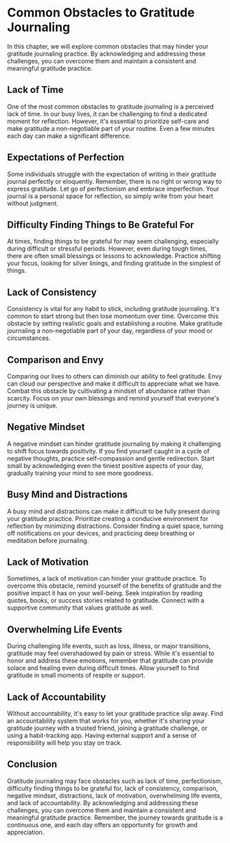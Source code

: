 Common Obstacles to Gratitude Journaling
=================================================

In this chapter, we will explore common obstacles that may hinder your gratitude journaling practice. By acknowledging and addressing these challenges, you can overcome them and maintain a consistent and meaningful gratitude practice.

Lack of Time
------------

One of the most common obstacles to gratitude journaling is a perceived lack of time. In our busy lives, it can be challenging to find a dedicated moment for reflection. However, it's essential to prioritize self-care and make gratitude a non-negotiable part of your routine. Even a few minutes each day can make a significant difference.

Expectations of Perfection
--------------------------

Some individuals struggle with the expectation of writing in their gratitude journal perfectly or eloquently. Remember, there is no right or wrong way to express gratitude. Let go of perfectionism and embrace imperfection. Your journal is a personal space for reflection, so simply write from your heart without judgment.

Difficulty Finding Things to Be Grateful For
--------------------------------------------

At times, finding things to be grateful for may seem challenging, especially during difficult or stressful periods. However, even during tough times, there are often small blessings or lessons to acknowledge. Practice shifting your focus, looking for silver linings, and finding gratitude in the simplest of things.

Lack of Consistency
-------------------

Consistency is vital for any habit to stick, including gratitude journaling. It's common to start strong but then lose momentum over time. Overcome this obstacle by setting realistic goals and establishing a routine. Make gratitude journaling a non-negotiable part of your day, regardless of your mood or circumstances.

Comparison and Envy
-------------------

Comparing our lives to others can diminish our ability to feel gratitude. Envy can cloud our perspective and make it difficult to appreciate what we have. Combat this obstacle by cultivating a mindset of abundance rather than scarcity. Focus on your own blessings and remind yourself that everyone's journey is unique.

Negative Mindset
----------------

A negative mindset can hinder gratitude journaling by making it challenging to shift focus towards positivity. If you find yourself caught in a cycle of negative thoughts, practice self-compassion and gentle redirection. Start small by acknowledging even the tiniest positive aspects of your day, gradually training your mind to see more goodness.

Busy Mind and Distractions
--------------------------

A busy mind and distractions can make it difficult to be fully present during your gratitude practice. Prioritize creating a conducive environment for reflection by minimizing distractions. Consider finding a quiet space, turning off notifications on your devices, and practicing deep breathing or meditation before journaling.

Lack of Motivation
------------------

Sometimes, a lack of motivation can hinder your gratitude practice. To overcome this obstacle, remind yourself of the benefits of gratitude and the positive impact it has on your well-being. Seek inspiration by reading quotes, books, or success stories related to gratitude. Connect with a supportive community that values gratitude as well.

Overwhelming Life Events
------------------------

During challenging life events, such as loss, illness, or major transitions, gratitude may feel overshadowed by pain or stress. While it's essential to honor and address these emotions, remember that gratitude can provide solace and healing even during difficult times. Allow yourself to find gratitude in small moments of respite or support.

Lack of Accountability
----------------------

Without accountability, it's easy to let your gratitude practice slip away. Find an accountability system that works for you, whether it's sharing your gratitude journey with a trusted friend, joining a gratitude challenge, or using a habit-tracking app. Having external support and a sense of responsibility will help you stay on track.

Conclusion
----------

Gratitude journaling may face obstacles such as lack of time, perfectionism, difficulty finding things to be grateful for, lack of consistency, comparison, negative mindset, distractions, lack of motivation, overwhelming life events, and lack of accountability. By acknowledging and addressing these challenges, you can overcome them and maintain a consistent and meaningful gratitude practice. Remember, the journey towards gratitude is a continuous one, and each day offers an opportunity for growth and appreciation.
